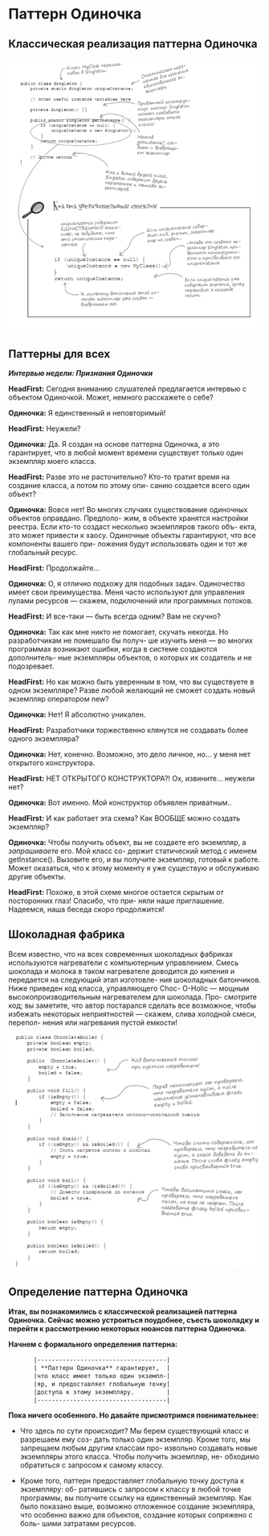 # Паттерн Одиночка
## Классическая реализация паттерна Одиночка
![Kartinka1](https://github.com/Kezhik-61/Singleton/blob/master/img/5.PNG?raw=true)
## Паттерны для	всех

 **_Интервью недели: Признания Одиночки_**

**HeadFirst:**   Сегодня вниманию  слушателей предлагается интервью  с объектом Одиночкой. Может, 
немного расскажете о себе?

**Одиночка:** Я единственный и неповторимый!

**HeadFirst:** Неужели?

**Одиночка:** Да. Я создан на основе паттерна Одиночка, а это гарантирует, что в любой момент времени 
существует только один экземпляр моего класса.

**HeadFirst:** Разве это не расточительно? Кто-то тратит время на создание класса, а потом по этому опи-
санию создается всего один объект?

**Одиночка:** Вовсе нет! Во многих случаях существование одиночных объектов оправдано. Предполо-
жим, в объекте хранятся настройки реестра. Если кто-то создаст несколько экземпляров такого объ-
екта, это может привести к хаосу. Одиночные объекты гарантируют, что все компоненты вашего при-
ложения будут использовать один и тот же глобальный ресурс.

**HeadFirst:** Продолжайте...

**Одиночка:** О, я отлично подхожу для подобных задач. Одиночество имеет свои преимущества. Меня 
часто используют для управления пулами ресурсов — скажем, подключений или программных потоков. 

**HeadFirst:** И все-таки — быть всегда одним? Вам не скучно?

**Одиночка:** Так как мне никто не помогает, скучать некогда. Но разработчикам не помешало бы получ-
ше изучить меня — во многих программах возникают ошибки, когда в системе создаются дополнитель-
ные экземпляры объектов, о которых их создатель и не подозревает.

**HeadFirst:** Но как можно быть уверенным в том, что вы существуете в одном экземпляре? Разве любой 
желающий не сможет создать новый экземпляр оператором new?

**Одиночка:**  Нет! Я абсолютно уникален.

**HeadFirst:** Разработчики торжественно клянутся не создавать более одного экземпляра?

**Одиночка:** Нет, конечно. Возможно, это дело личное, но... у меня нет открытого конструктора.

**HeadFirst:** НЕТ ОТКРЫТОГО КОНСТРУКТОРА?! Ох, извините... неужели нет?

**Одиночка:** Вот именно. Мой конструктор объявлен приватным..

**HeadFirst:** И как работает эта схема? Как ВООБЩЕ можно создать экземпляр?

**Одиночка:** Чтобы получить объект, вы не создаете его экземпляр, а *запрашиваете* его. Мой класс со-
держит статический метод с именем getInstance(). Вызовите его, и вы получите экземпляр, готовый 
к работе. Может оказаться, что к этому моменту я уже существую и обслуживаю другие объекты.

**HeadFirst:**   Похоже, в этой схеме многое остается скрытым от посторонних глаз! Спасибо, что при-
няли наше приглашение. Надеемся, наша беседа скоро продолжится!

## Шоколадная фабрика 
Всем известно, что на  всех  современных шоколадных фабриках используются 
нагреватели  с  компьютерным  управлением. Смесь шоколада и молока  в  таком 
нагревателе доводится до кипения и передается на  следующий  этап изготовле-
ния шоколадных  батончиков. Ниже  приведен  код  класса,  управляющего Choc-
O-Holic — мощным высокопроизводительным нагревателем для шоколада. Про-
смотрите код; вы заметите, что автор постарался сделать все возможное, чтобы 
избежать некоторых неприятностей — скажем, слива холодной смеси, перепол-
нения или нагревания пустой емкости!

![Kartink2](https://github.com/Kezhik-61/Singleton/blob/master/img/6.PNG?raw=true)

## Определение паттерна Одиночка

**Итак, вы познакомились с классической реализацией паттерна Одиночка. Сейчас можно 
устроиться поудобнее, съесть шоколадку и перейти к рассмотрению некоторых нюансов 
паттерна Одиночка.**

**Начнем с формального определения паттерна:**

           |------------------------------------|
           | **Паттерн Одиночка** гарантирует,  |
           |что класс имеет только один экземпл-|
           |яр, и предоставляет глобальную точку|
           |доступа к этому экземпляру.         |
           |------------------------------------|
**Пока ничего особенного. Но давайте присмотримся повнимательнее:**

* Что здесь по сути происходит? Мы берем существующий класс и разрешаем ему соз-
дать только один экземпляр. Кроме того, мы запрещаем любым другим классам про-
извольно создавать новые экземпляры этого класса. Чтобы получить экземпляр, не-
обходимо обратиться с запросом к самому классу.

*  Кроме  того,  паттерн  предоставляет  глобальную  точку  доступа  к  экземпляру:  об-
ратившись с запросом к классу в любой точке программы, вы получите   ссылку на 
единственный экземпляр. Как было показано выше, возможно отложенное создание 
экземпляра, что особенно важно для объектов, создание которых сопряжено с боль-
шими затратами ресурсов.









